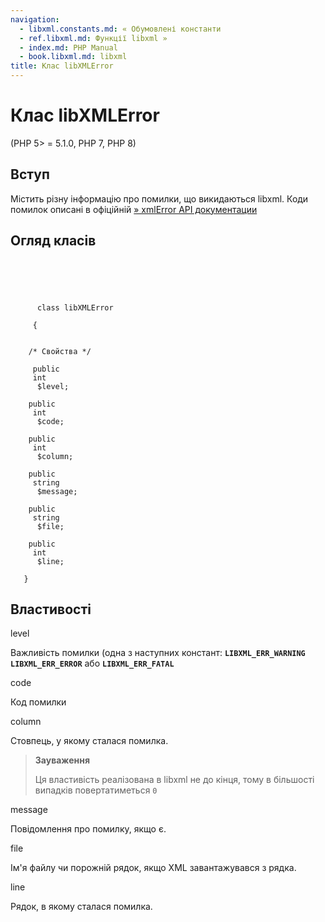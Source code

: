 ```yaml
---
navigation:
  - libxml.constants.md: « Обумовлені константи
  - ref.libxml.md: Функції libxml »
  - index.md: PHP Manual
  - book.libxml.md: libxml
title: Клас libXMLError
---
```

# Клас libXMLError

(PHP 5> = 5.1.0, PHP 7, PHP 8)

## Вступ

Містить різну інформацію про помилки, що викидаються libxml. Коди помилок описані в офіційній [» xmlError API документации](http://www.xmlsoft.org/html/libxml-xmlerror.md)

## Огляд класів

```synopsis



    
     
      class libXMLError
     
     {


    /* Свойства */
    
     public
     int
      $level;

    public
     int
      $code;

    public
     int
      $column;

    public
     string
      $message;

    public
     string
      $file;

    public
     int
      $line;

   }
```

## Властивості

level

Важливість помилки (одна з наступних констант: **`LIBXML_ERR_WARNING`** **`LIBXML_ERR_ERROR`** або **`LIBXML_ERR_FATAL`**

code

Код помилки

column

Стовпець, у якому сталася помилка.

> **Зауваження**
> 
> Ця властивість реалізована в libxml не до кінця, тому в більшості випадків повертатиметься `0`

message

Повідомлення про помилку, якщо є.

file

Ім'я файлу чи порожній рядок, якщо XML завантажувався з рядка.

line

Рядок, в якому сталася помилка.
